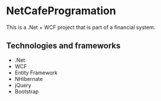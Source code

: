 # NetCafeProgramation

This is a .Net + WCF project that is part of a financial system.

## Technologies and frameworks

* .Net
* WCF
* Entity Framework
* NHibernate
* jQuery
* Bootstrap
